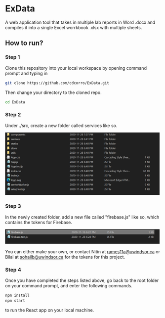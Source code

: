 # ExData
A web application tool that takes in multiple lab reports in Word .docx and compiles it into a single Excel worrkbook .xlsx with multiple sheets.

## How to run?

### Step 1
Clone this repository into your local workspace by opening command prompt and typing in
```bash
git clone https://github.com/cdcorro/ExData.git
```

Then change your directory to the cloned repo.
```bash
cd ExData
```

### Step 2
Under ./src, create a new folder called services like so.

<img src="screenshots/1.png" width=500>

### Step 3
In the newly created folder, add a new file called "firebase.js" like so, which contains the tokens for Firebase.

<img src="screenshots/2.png" width=500>

You can either make your own, or contact Nitin at rames11a@uwindsor.ca or Bilal at sohailb@uwindsor.ca for the tokens for this project.

### Step 4
Once you have completed the steps listed above, go back to the root folder on your command prompt, and enter the following commands.
```bash
npm install
npm start
```
to run the React app on your local machine.
